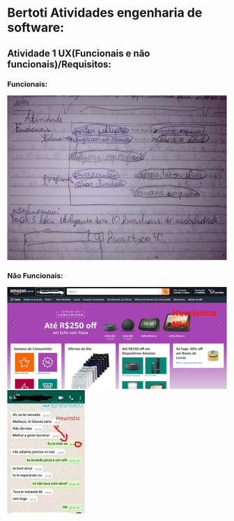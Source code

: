 # Bertoti Atividades engenharia de software:


## Atividade 1 UX(Funcionais e não funcionais)/Requisitos:
### Funcionais:
<img src="https://github.com/LeoAdlerr/bertoti/blob/main/Atividade1Bertoti/FuncionaisTeams.jpeg">

### Não Funcionais:
<img src="https://github.com/LeoAdlerr/bertoti/blob/main/Atividade1Bertoti/design_Heuristica_amazon.png">

<img src="https://github.com/LeoAdlerr/bertoti/blob/main/Atividade1Bertoti/Heuristican1.jpg">

